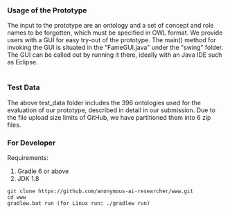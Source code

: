 ### Usage of the Prototype
The input to the prototype are an ontology and a set of concept and role names to be forgotten, which must be specified in OWL format. We provide users with a GUI for easy try-out of the prototype. The main() method for invoking the GUI is situated in the "FameGUI.java" under the "swing" folder. The GUI can be called out by running it there, ideally with an Java IDE such as Eclipse. <br><br>
### Test Data
The above test_data folder includes the 396 ontologies used for the evaluation of our prototype, described in detail in our submission. Due to the file upload size limits of GitHub, we have partitioned them into 6 zip files. 

### For Developer
Requirements:
1. Gradle 6 or above
2. JDK 1.8 
```
git clone https://github.com/anonymous-ai-researcher/www.git
cd www
gradlew.bat run (for Linux run: ./gradlew run)
```
